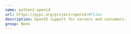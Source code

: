 ```yaml
---
name: python2-openid
url: https://pypi.org/project/openid/#files
description: OpenID support for servers and consumers.
group: None
---
```


